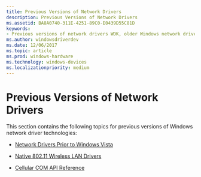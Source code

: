 ```yaml
---
title: Previous Versions of Network Drivers
description: Previous Versions of Network Drivers
ms.assetid: BA8A0740-311E-4251-89C0-E0439D55C81D
keywords:
- Previous versions of network drivers WDK, older Windows network drivers, deprecated network drivers
ms.author: windowsdriverdev
ms.date: 12/06/2017
ms.topic: article
ms.prod: windows-hardware
ms.technology: windows-devices
ms.localizationpriority: medium
---
```


# Previous Versions of Network Drivers

This section contains the following topics for previous versions of Windows network driver technologies:

- [Network Drivers Prior to Windows Vista](network-drivers-prior-to-windows-vista.md)

- [Native 802.11 Wireless LAN Drivers](native-802-11-wireless-lan-drivers.md)

- [Cellular COM API Reference](cellular-com-api-reference.md)

